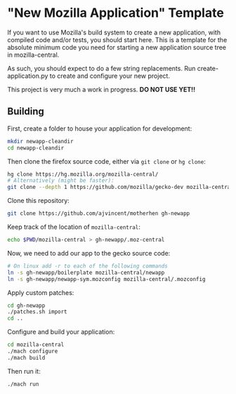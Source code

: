 # "New Mozilla Application" Template

If you want to use Mozilla's build system to create a new application, with compiled code and/or tests, you should start here.  This is a template for the absolute minimum code you need for starting a new application source tree in mozilla-central.

As such, you should expect to do a few string replacements.  Run create-application.py to create and configure your new project.

This project is very much a work in progress.  **DO NOT USE YET!!**

## Building

First, create a folder to house your application for development:
```bash
mkdir newapp-cleandir
cd newapp-cleandir
```

Then clone the firefox source code, either via `git clone` or `hg clone`:
```bash
hg clone https://hg.mozilla.org/mozilla-central/
# Alternatively (might be faster):
git clone --depth 1 https://github.com/mozilla/gecko-dev mozilla-central
```

Clone this repository:
```bash
git clone https://github.com/ajvincent/motherhen gh-newapp
```

Keep track of the location of `mozilla-central`:
```bash
echo $PWD/mozilla-central > gh-newapp/.moz-central
```

Now, we need to add our app to the gecko source code:
```bash
# On linux add -r to each of the following commands
ln -s gh-newapp/boilerplate mozilla-central/newapp
ln -s gh-newapp/newapp-sym.mozconfig mozilla-central/.mozconfig
```

Apply custom patches:
```bash
cd gh-newapp
./patches.sh import
cd ..
```

Configure and build your application:
```bash
cd mozilla-central
./mach configure
./mach build
```

Then run it:
```bash
./mach run
```
